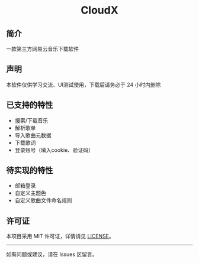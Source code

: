 <div style="text-align: center;">
    <h1> CloudX </h1>
</div>

## 简介
一款第三方网易云音乐下载软件

## 声明
本软件仅供学习交流、UI测试使用，下载后请务必于 24 小时内删除

## 已支持的特性
- 搜索/下载音乐
- 解析歌单
- 导入歌曲元数据
- 下载歌词
- 登录账号（填入cookie、验证码）

## 待实现的特性
- 邮箱登录
- 自定义主题色
- 自定义歌曲文件命名规则

## 许可证

本项目采用 MIT 许可证，详情请见 [LICENSE](./LICENSE)。

---

如有问题或建议，请在 Issues 区留言。
